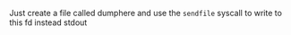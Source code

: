 Just create a file called dumphere and use the `sendfile` syscall to write to this fd instead stdout
